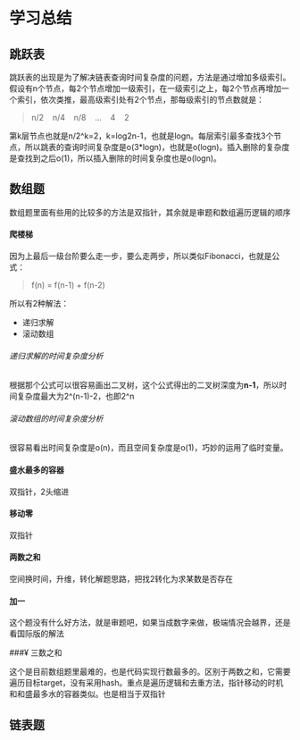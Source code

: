# 学习总结

## 跳跃表

跳跃表的出现是为了解决链表查询时间复杂度的问题，方法是通过增加多级索引。假设有n个节点，每2个节点增加一级索引，在一级索引之上，每2个节点再增加一个索引，依次类推，最高级索引处有2个节点，那每级索引的节点数就是：
> n/2 &nbsp;&nbsp; n/4 &nbsp;&nbsp; n/8 &nbsp;&nbsp; ... &nbsp;&nbsp; 4 &nbsp;&nbsp; 2  

第k层节点也就是n/2^k=2，k=log2n-1，也就是logn。每层索引最多查找3个节点，所以跳表的查询时间复杂度是o(3*logn)，也就是o(logn)。插入删除的复杂度是查找到之后o(1)，所以插入删除的时间复杂度也是o(logn)。


## 数组题

数组题里面有些用的比较多的方法是双指针，其余就是审题和数组遍历逻辑的顺序

#### 爬楼梯

因为上最后一级台阶要么走一步，要么走两步，所以类似Fibonacci，也就是公式：
> f(n)&nbsp;=&nbsp;f(n-1)&nbsp;+&nbsp;f(n-2)  

所以有2种解法：
* 递归求解
* 滚动数组

###### 递归求解的时间复杂度分析

根据那个公式可以很容易画出二叉树，这个公式得出的二叉树深度为**n-1**，所以时间复杂度最大为2^(n-1)-2，也即2^n

###### 滚动数组的时间复杂度分析

很容易看出时间复杂度是o(n)，而且空间复杂度是o(1)，巧妙的运用了临时变量。


#### 盛水最多的容器

双指针，2头缩进

#### 移动零

双指针

#### 两数之和

空间换时间，升维，转化解题思路，把找2转化为求某数是否存在

#### 加一

这个题没有什么好方法，就是审题吧，如果当成数字来做，极端情况会越界，还是看国际版的解法

###¥ 三数之和

这个是目前数组题里最难的，也是代码实现行数最多的。区别于两数之和，它需要遍历目标target，没有采用hash。重点是遍历逻辑和去重方法，指针移动的时机和和盛最多水的容器类似。也是相当于双指针


## 链表题

 
